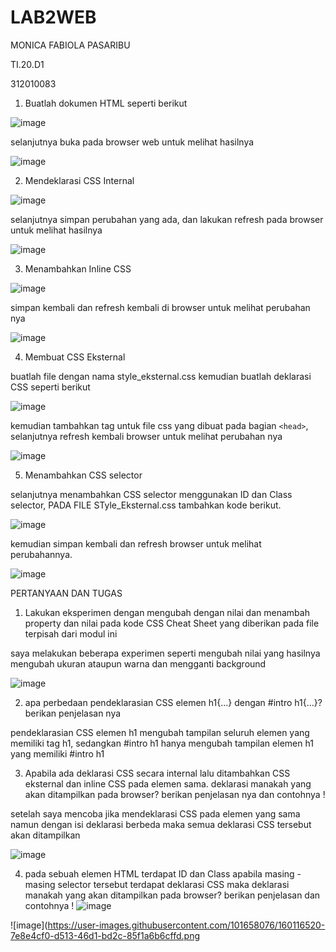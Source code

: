 # LAB2WEB
MONICA FABIOLA PASARIBU

TI.20.D1

312010083

1. Buatlah dokumen HTML seperti berikut

![image](https://user-images.githubusercontent.com/101658076/160109007-c5d8c63c-5fb9-4648-ad6c-74936f362b39.png)

selanjutnya buka pada browser web untuk melihat hasilnya

![image](https://user-images.githubusercontent.com/101658076/160109164-7326790c-145d-4751-b3f2-56f4944302a7.png)

2. Mendeklarasi CSS Internal

![image](https://user-images.githubusercontent.com/101658076/160109415-35e2df2b-69f3-4281-bfb7-22448e76b2fc.png)

selanjutnya simpan perubahan yang ada, dan lakukan refresh pada browser untuk melihat hasilnya

![image](https://user-images.githubusercontent.com/101658076/160109977-a84fbf3b-8e49-4275-a7f9-5966d8ff7f64.png)

3. Menambahkan Inline CSS

![image](https://user-images.githubusercontent.com/101658076/160110732-6b129787-5213-42ed-b16c-dc5e962821c2.png)

simpan kembali dan refresh kembali di browser untuk melihat perubahan nya

![image](https://user-images.githubusercontent.com/101658076/160110887-840d9afe-0511-4aa2-b4c5-58e8ada32cb7.png)

4. Membuat CSS Eksternal

buatlah file dengan nama style_eksternal.css kemudian buatlah deklarasi CSS seperti berikut

![image](https://user-images.githubusercontent.com/101658076/160111247-27728197-5ff4-4c5c-9e2d-eee30a942148.png)

kemudian tambahkan tag <link> untuk file css yang dibuat pada bagian `<head>`, selanjutnya refresh kembali browser untuk melihat perubahan nya
  
![image](https://user-images.githubusercontent.com/101658076/160111479-83481e97-9c45-4121-aee2-367d50176987.png)

5. Menambahkan CSS selector 

selanjutnya menambahkan CSS selector menggunakan ID dan Class selector, PADA FILE STyle_Eksternal.css tambahkan kode berikut.

![image](https://user-images.githubusercontent.com/101658076/160112944-60649493-b350-475c-9b2a-c7d6d5530e26.png)

kemudian simpan kembali dan refresh browser untuk melihat perubahannya.

![image](https://user-images.githubusercontent.com/101658076/160113096-af3dbced-677a-4df0-967f-eac573685e66.png)

PERTANYAAN DAN TUGAS 

1. Lakukan eksperimen dengan mengubah dengan nilai dan menambah property dan nilai pada kode CSS Cheat Sheet yang diberikan pada file terpisah dari modul ini 

saya melakukan beberapa experimen seperti mengubah nilai yang hasilnya mengubah ukuran ataupun warna dan mengganti background
 
![image](https://user-images.githubusercontent.com/101658076/160113807-39e4a24a-b6b5-443b-962a-7e6c8bdd1711.png)
      
2. apa perbedaan pendeklarasian CSS elemen h1{...} dengan #intro h1{...}? berikan penjelasan nya 

pendeklarasian CSS elemen h1 mengubah tampilan seluruh elemen yang memiliki tag h1, sedangkan #intro h1 hanya mengubah tampilan elemen h1 yang memiliki #intro         h1
      
3. Apabila ada deklarasi CSS secara internal lalu ditambahkan CSS eksternal dan inline CSS pada elemen sama. deklarasi manakah yang akan ditampilkan pada browser?        berikan penjelasan nya dan contohnya !

setelah saya mencoba jika mendeklarasi CSS pada elemen yang sama namun dengan isi deklarasi berbeda maka semua deklarasi CSS tersebut akan ditampilkan
       
![image](https://user-images.githubusercontent.com/101724604/160159130-ab5df38d-06c9-44fe-a21b-504595a9b8fc.png)

4. pada sebuah elemen HTML terdapat ID dan Class apabila masing - masing selector tersebut terdapat deklarasi CSS maka deklarasi manakah yang akan ditampilkan pada        browser? berikan penjelasan dan contohnya !
![image](https://user-images.githubusercontent.com/101724604/160159151-78fb514b-bfd8-4e88-9d95-9aaebbef816f.png)

![image](https://user-images.githubusercontent.com/101658076/160116520-7e8e4cf0-d513-46d1-bd2c-85f1a6b6cffd.png
